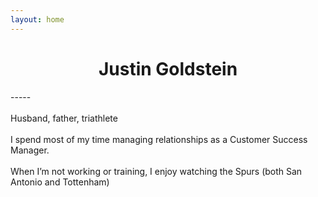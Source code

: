 ```yaml
---
layout: home
---
```


<center><h1>Justin Goldstein</h1></center>
-----
<br>
<br>
Husband, father, triathlete
<br>
<br>
I spend most of my time managing relationships as a Customer Success Manager.
<br>
<br>
When I’m not working or training, I enjoy watching the Spurs (both San Antonio and Tottenham)
